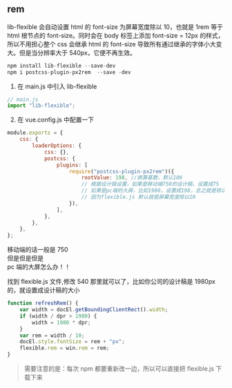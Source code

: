 ## rem

lib-flexible 会自动设置 html 的 font-size 为屏幕宽度除以 10，也就是 1rem 等于 html 根节点的 font-size。同时会在 body 标签上添加 font-size = 12px 的样式，所以不用担心整个 css 会继承 html 的 font-size 导致所有通过继承的字体小大变大。但是当分辨率大于 540px，它便不再生效。

```javascript
npm install lib-flexible --save-dev
npm i postcss-plugin-px2rem  --save -dev
```

1. 在 main.js 中引入 lib-flexible

```javascript
// main.js
import "lib-flexible";
```

2. 在 vue.config.js 中配置一下

```javascript
module.exports = {
    css: {
        loaderOptions: {
            css: {},
            postcss: {
                plugins: [
                    require("postcss-plugin-px2rem")({
                        rootValue: 198, //换算基数，默认100
                        // 根据设计搞设置，如果是移动端750的设计稿，设置成75
                        // 如果是pc端的大屏，比如1980，设置成198，总之就是除以10，
                        // 因为flexible.js 默认就是屏幕宽度除以10
                    }),
                ],
            },
        },
    },
};
```

移动端的话一般是 750<br>
但是但是但是<br>
pc 端的大屏怎么办！！<br>

找到 flexible.js 文件,修改 540 那里就可以了，比如你公司的设计稿是 1980px 的，就设置成设计稿的大小

```javascript
function refreshRem() {
    var width = docEl.getBoundingClientRect().width;
    if (width / dpr > 1980) {
        width = 1980 * dpr;
    }
    var rem = width / 10;
    docEl.style.fontSize = rem + "px";
    flexible.rem = win.rem = rem;
}
```

> 需要注意的是：每次 npm 都要重新改一边，所以可以直接把 flexible.js 下载下来

